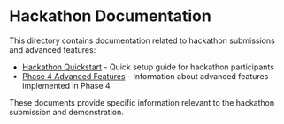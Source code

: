 # Hackathon Documentation

This directory contains documentation related to hackathon submissions and advanced features:

- [Hackathon Quickstart](./HACKATHON_QUICKSTART.md) - Quick setup guide for hackathon participants
- [Phase 4 Advanced Features](./PHASE4_ADVANCED_FEATURES.md) - Information about advanced features implemented in Phase 4

These documents provide specific information relevant to the hackathon submission and demonstration.
